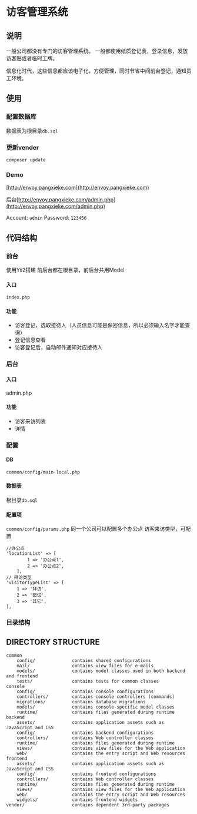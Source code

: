 访客管理系统
===============================
## 说明
一般公司都没有专门的访客管理系统。
一般都使用纸质登记表，登录信息，发放访客贴或者临时工牌。

信息化时代，这些信息都应该电子化，方便管理，同时节省中间前台登记，通知员工环境。

## 使用
### 配置数据库
数据表为根目录`db.sql`

### 更新vender
```
composer update
```

### Demo
[http://envoy.pangxieke.com](http://envoy.pangxieke.com)

后台[http://envoy.pangxieke.com/admin.php](http://envoy.pangxieke.com/admin.php)

Account: `admin`
Password: `123456`

## 代码结构

### 前台
使用Yii2搭建
前后台都在根目录，前后台共用Model

#### 入口
`index.php`

#### 功能
- 访客登记，选取接待人（人员信息可能是保密信息，所以必须输入名字才能查询）
- 登记信息查看
- 访客登记后，自动邮件通知对应接待人

### 后台

#### 入口
admin.php

#### 功能
- 访客来访列表
- 详情

### 配置
#### DB
`common/config/main-local.php`

#### 数据表
根目录`db.sql`

#### 配置项
`common/config/params.php`
同一个公司可以配置多个办公点
访客来访类型，可配置
```
//办公点
'locationList' => [
        1 => '办公点1',
        2 => '办公点2',
    ],
// 拜访类型
'visitorTypeList' => [
    1 => '拜访',
    2 => '面试',
    3 => '其它',
],
```

### 目录结构

DIRECTORY STRUCTURE
-------------------

```
common
    config/              contains shared configurations
    mail/                contains view files for e-mails
    models/              contains model classes used in both backend and frontend
    tests/               contains tests for common classes    
console
    config/              contains console configurations
    controllers/         contains console controllers (commands)
    migrations/          contains database migrations
    models/              contains console-specific model classes
    runtime/             contains files generated during runtime
backend
    assets/              contains application assets such as JavaScript and CSS
    config/              contains backend configurations
    controllers/         contains Web controller classes
    runtime/             contains files generated during runtime
    views/               contains view files for the Web application
    web/                 contains the entry script and Web resources
frontend
    assets/              contains application assets such as JavaScript and CSS
    config/              contains frontend configurations
    controllers/         contains Web controller classes
    runtime/             contains files generated during runtime
    views/               contains view files for the Web application
    web/                 contains the entry script and Web resources
    widgets/             contains frontend widgets
vendor/                  contains dependent 3rd-party packages
```
